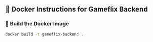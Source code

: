 ## 🚀 Docker Instructions for Gameflix Backend

### 🔧 Build the Docker Image

```bash
docker build -t gameflix-backend .
